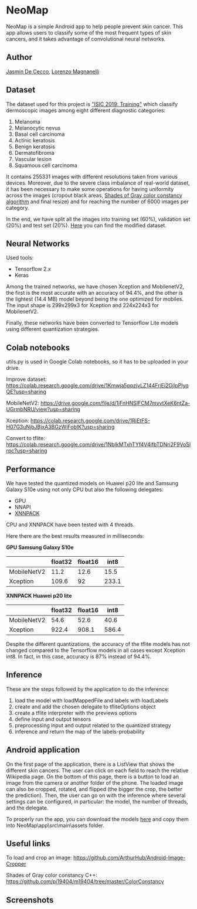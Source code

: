 # NeoMap
NeoMap is a simple Android app to help people prevent skin cancer.
This app allows users to classify some of the most frequent types of skin cancers, and it takes advantage of convolutional neural networks.

## Author

[Jasmin De Cecco](https://github.com/jasmindc), [Lorenzo Magnanelli](https://github.com/rolench)

## Dataset
The dataset used for this project is ["ISIC 2019: Training"](https://challenge.isic-archive.com/data#2019) which classify dermoscopic images among eight different diagnostic categories:
1. Melanoma
2. Melanocytic nevus
3. Basal cell carcinoma
4. Actinic keratosis
5. Benign keratosis
6. Dermatofibroma
7. Vascular lesion
8. Squamous cell carcinoma

It contains 255331 images with different resolutions taken from various devices. Moreover, due to the severe class imbalance of real-world dataset, it has been necessary to make some operations for having uniformity across the images (cropout black areas, [Shades of Gray color constancy algorithm](https://www.kaggle.com/apacheco/shades-of-gray-color-constancy) and final resize) and for reaching the number of 6000 images per category.

In the end, we have split all the images into training set (60%), validation set (20%) and test set (20%). [Here](https://bit.ly/2P8CSm9) you can find the modified dataset.

## Neural Networks
Used tools: 
- Tensorflow 2.x 
-	Keras

Among the trained networks, we have chosen Xception and MobilenetV2, the first is the most accurate with an accuracy of 94.4%, and the other is the lightest (14.4 MB) model beyond being the one optimized for mobiles.
The input shape is 299x299x3 for Xception and 224x224x3 for MobilenetV2.

Finally, these networks have been converted to Tensorflow Lite models using different quantization strategies.

## Colab notebooks

utils.py is used in Google Colab notebooks, so it has to be uploaded in your drive.

Improve dataset: https://colab.research.google.com/drive/1Kmwja5ppzjvLZ144FriEi2GjlpPIyqQE?usp=sharing

MobileNetV2: https://drive.google.com/file/d/1jFnHNSIFCM7mvvtXeK6ntZa-UGrmbNRU/view?usp=sharing

Xception: https://colab.research.google.com/drive/1RiEtFS-H07G3uNjbJBjxA3BGzWiFobIK?usp=sharing

Convert to tflite: https://colab.research.google.com/drive/1NbIkMTxhTYf4V4ifbTDNri2F9VoSlrpc?usp=sharing

## Performance
We have tested the quantized models on Huawei p20 lite and Samsung Galaxy S10e using not only CPU but also the following delegates:
-	GPU
-	NNAPI
-	[XNNPACK](https://github.com/google/XNNPACK)

CPU and XNNPACK have been tested with 4 threads. 

Here there are the best results measured in milliseconds:

  **GPU Samsung Galaxy S10e**

|   | float32 | float16 | int8
|---|----------|------------|---------
MobileNetV2 | 11.2 | 12.6 | 15.5
Xception | 109.6 | 92 | 233.1

  **XNNPACK Huawei p20 lite**

|   | float32 | float16 | int8
|---|----------|------------|---------
MobileNetV2 | 54.6 | 52.6 | 40.6
Xception | 922.4 | 908.1 | 586.4

Despite the different quantizations, the accuracy of the tflite models has not changed compared to the Tensorflow models in all cases except Xception int8. In fact, in this case, accuracy is 87% instead of 94.4%. 

## Inference
These are the steps followed by the application to do the inference:
1.	load the model with loadMappedFile and labels with loadLabels
2.	create and add the chosen delegate to tfliteOptions object
3.	create a tflite interpreter with the previews options
4.	define input and output tensors
5.	preprocessing input and output related to the quantized strategy
6.	inference and return the map of the labels-probability

## Android application
On the first page of the application, there is a ListView that shows the different skin cancers. The user can click on each field to reach the relative Wikipedia page. On the bottom of this page, there is a button to load an image from the camera or another folder of the phone. The loaded image can also be cropped, rotated, and flipped (the bigger the crop, the better the prediction). Then, the user can go on with the inference where several settings can be configured, in particular: the model, the number of threads, and the delegate.

To properly run the app, you can download the models [here](https://bit.ly/3uxfnmW) and copy them into NeoMap\app\src\main\assets folder.

## Useful links
To load and crop an image: https://github.com/ArthurHub/Android-Image-Cropper

Shades of Gray color constancy C++: https://github.com/pi19404/m19404/tree/master/ColorConstancy

## Screenshots



